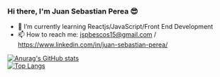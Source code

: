 ### Hi there, I'm Juan Sebastian Perea :sunglasses: 



- 🌱 I’m currently learning Reactjs/JavaScript/Front End Development
- 📫 How to reach me: jspbescos15@gmail.com / https://www.linkedin.com/in/juan-sebastian-perea/

[![Anurag's GitHub stats](https://github-readme-stats.vercel.app/api?username=Juanse1595)](https://github.com/anuraghazra/github-readme-stats)
<br>
[![Top Langs](https://github-readme-stats.vercel.app/api/top-langs/?username=Juanse1595&layout=compact)](https://github.com/anuraghazra/github-readme-stats)
